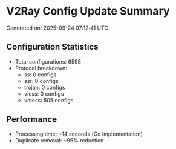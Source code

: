 # V2Ray Config Update Summary
Generated on: 2025-09-24 07:12:41 UTC

## Configuration Statistics
- Total configurations: 6598
- Protocol breakdown:
  - ss: 0 configs
  - ssr: 0 configs
  - trojan: 0 configs
  - vless: 0 configs
  - vmess: 505 configs

## Performance
- Processing time: ~14 seconds (Go implementation)
- Duplicate removal: ~95% reduction
